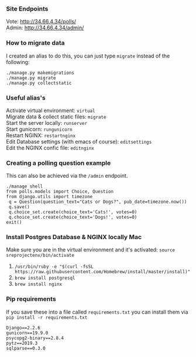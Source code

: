 ### Site Endpoints
Vote: http://34.66.4.34/polls/ <br>
Admin: http://34.66.4.34/admin/ <br>

### How to migrate data
I created an alias to do this, you can just type `migrate` instead of the following: <br>
```
./manage.py makemigrations
./manage.py migrate
./manage.py collectstatic
```

### Useful alias's
Activate virtual environment: `virtual` <br>
Migrate data & collect static files: `migrate` <br>
Start the server locally: `runserver` <br>
Start gunicorn: `rungunicorn` <br>
Restart NGINX: `restartnginx` <br>
Edit Database settings (with emacs of course): `editsettings` <br>
Edit the NGINX confic file: `editnginx` <br>

### Creating a polling question example
This can also be achieved via the `/admin` endpoint. <br>
```
./manage shell
from polls.models import Choice, Question
from django.utils import timezone
 q = Question(question_text="Cats or Dogs?", pub_date=timezone.now())
 q.save()
 q.choice_set.create(choice_text='Cats!', votes=0)
 q.choice_set.create(choice_text='Dogs!', votes=0)
exit()
```

### Install Postgres Database & NGINX locally Mac
Make sure you are in the virtual environment and it's activated: `source sreprojectenv/bin/activate`  
1. `/usr/bin/ruby -e "$(curl -fsSL https://raw.githubusercontent.com/Homebrew/install/master/install)"`
2. `brew install postgresql`
3. `brew install nginx`

### Pip requirements
If you save these into a file called `requirements.txt` you can install them via `pip install -r requirements.txt` <br>
```
Django==2.2.6
gunicorn==19.9.0
psycopg2-binary==2.8.4
pytz==2019.3
sqlparse==0.3.0
```
